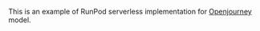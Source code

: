 This is an example of RunPod serverless implementation for [Openjourney](https://huggingface.co/prompthero/openjourney) model.
